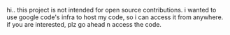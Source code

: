 hi.. this project is not intended for open source contributions. i wanted to use google code's infra to host my code, so i can access it from anywhere. if you are interested, plz go ahead n access the code.